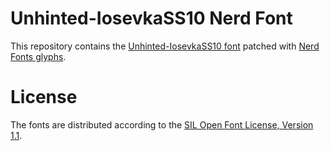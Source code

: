 # Unhinted-IosevkaSS10 Nerd Font
This repository contains the [Unhinted-IosevkaSS10 font](https://github.com/be5invis/Iosevka) patched with [Nerd Fonts glyphs](https://github.com/ryanoasis/nerd-fonts).

# License
The fonts are distributed according to the [SIL Open Font License, Version 1.1](LICENSE).
